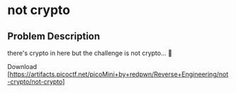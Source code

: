 # not crypto
## Problem Description
there's crypto in here but the challenge is not crypto... 🤔 

Download [https://artifacts.picoctf.net/picoMini+by+redpwn/Reverse+Engineering/not-crypto/not-crypto]
